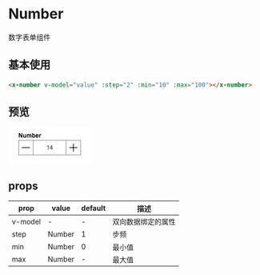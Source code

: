 # Number

数字表单组件

## 基本使用

``` html
<x-number v-model="value" :step="2" :min="10" :max="100"></x-number>
```

## 预览
![](./img/number.png)

## props

prop | value | default| 描述
---  |  ---  |   ---  | ---
v-model | - | - | 双向数据绑定的属性
step | Number | 1 | 步频
min | Number | 0 | 最小值
max | Number | - | 最大值



